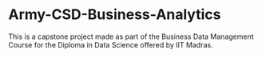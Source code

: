 # Army-CSD-Business-Analytics
This is a capstone project made as part of the Business Data Management Course for the Diploma in Data Science offered by IIT Madras.
